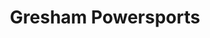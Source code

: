 ---
title: "Gresham Powersports"
url: /gresham/gresham-powersports-northeast-division-street/
shop: Motorrad
---